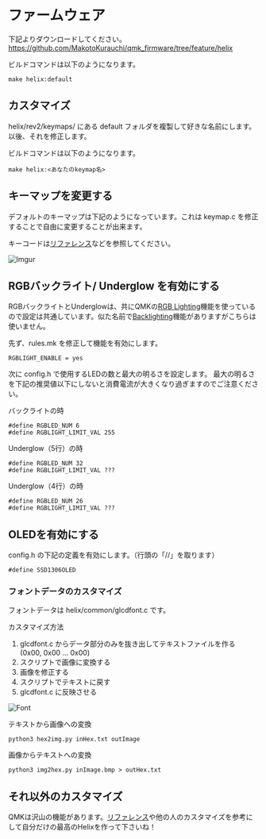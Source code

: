 # ファームウェア

下記よりダウンロードしてください。
https://github.com/MakotoKurauchi/qmk_firmware/tree/feature/helix

ビルドコマンドは以下のようになります。

    make helix:default

## カスタマイズ

helix/rev2/keymaps/ にある default フォルダを複製して好きな名前にします。
以後、それを修正します。

ビルドコマンドは以下のようになります。

    make helix:<あなたのkeymap名>

## キーマップを変更する

デフォルトのキーマップは下記のようになっています。これは
keymap.c
を修正することで自由に変更することが出来ます。

キーコードは[リファレンス](https://docs.qmk.fm/keycodes.html)などを参照してください。

![Imgur](https://i.imgur.com/YxZT1TL.png)



## RGBバックライト/ Underglow を有効にする

RGBバックライトとUnderglowは、共にQMKの[RGB Lighting](https://docs.qmk.fm/feature_rgblight.html)機能を使っているので設定は共通しています。似た名前で[Backlighting](https://docs.qmk.fm/feature_backlight.html)機能がありますがこちらは使いません。

先ず、rules.mk を修正して機能を有効にします。

    RGBLIGHT_ENABLE = yes

次に config.h で使用するLEDの数と最大の明るさを設定します。
最大の明るさを下記の推奨値以下にしないと消費電流が大きくなり過ぎますのでご注意ください。

バックライトの時

    #define RGBLED_NUM 6
    #define RGBLIGHT_LIMIT_VAL 255

Underglow（5行）の時

    #define RGBLED_NUM 32
    #define RGBLIGHT_LIMIT_VAL ???


Underglow（4行）の時

    #define RGBLED_NUM 26
    #define RGBLIGHT_LIMIT_VAL ???


## OLEDを有効にする

config.h の下記の定義を有効にします。（行頭の「//」を取ります）

    #define SSD1306OLED


### フォントデータのカスタマイズ
フォントデータは helix/common/glcdfont.c です。


カスタマイズ方法
1. glcdfont.c からデータ部分のみを抜き出してテキストファイルを作る  
(0x00, 0x00 ... 0x00)
2. スクリプトで画像に変換する
3. 画像を修正する
4. スクリプトでテキストに戻す
5. glcdfont.c に反映させる



![Font](https://i.imgur.com/adJX6CX.png)

テキストから画像への変換

    python3 hex2img.py inHex.txt outImage

画像からテキストへの変換

    python3 img2hex.py inImage.bmp > outHex.txt





## それ以外のカスタマイズ

QMKは沢山の機能があります。[リファレンス](https://docs.qmk.fm)や他の人のカスタマイズを参考にして自分だけの最高のHelixを作って下さいね！
